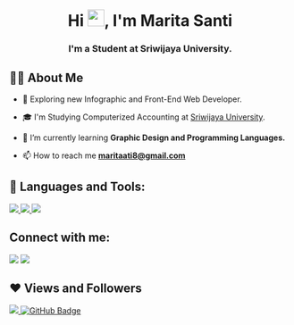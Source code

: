 
<!--
**maritasnt/maritasnt** is a ✨ _special_ ✨ repository because its `README.md` (this file) appears on your GitHub profile.

Here are some ideas to get you started:

- 🔭 I’m currently working on ...
- 🌱 I’m currently learning ...
- 👯 I’m looking to collaborate on ...
- 🤔 I’m looking for help with ...
- 💬 Ask me about ...
- 📫 How to reach me: ...
- 😄 Pronouns: ...
- ⚡ Fun fact: ...
-->

<h1 align="center">Hi <img src="https://raw.githubusercontent.com/MartinHeinz/MartinHeinz/master/wave.gif" width="30px">, I'm Marita Santi</h1>
<h3 align="center">I'm a Student at Sriwijaya University.</h3>


## 🙋‍♂️ About Me

- 🔭 Exploring new Infographic and Front-End Web Developer.

- 🎓 I'm Studying Computerized Accounting at [Sriwijaya University](https://unsri.ac.id).

- 🌱 I’m currently learning **Graphic Design and Programming Languages.**

- 📫 How to reach me **maritaati8@gmail.com**


## 🚀 Languages and Tools:

<p align="left"> 
    <a href="https://www.w3.org/html/" target="_blank"> <img src="https://img.icons8.com/color/48/000000/html-5.png"/> </a> 
    <a href="https://www.w3schools.com/css/" target="_blank"> <img src="https://img.icons8.com/color/48/000000/css3.png"/> </a>
    <a href="https://getbootstrap.com" target="_blank"> <img src="https://img.icons8.com/color/48/000000/bootstrap.png"/> </a>    
</p>


## Connect with me:
<p align="left">
  
<a href = "https://www.linkedin.com/in/marita-santi-26a3551aa"><img src="https://img.icons8.com/fluent/48/000000/linkedin.png"/></a>
<a href = "https://www.instagram.com/maritasnt"><img src="https://img.icons8.com/fluent/48/000000/instagram-new.png"/></a>
  

## ❤ Views and Followers
<a href="https://komarev.com/ghpvc/?username=maritasnt">
    <img src="https://komarev.com/ghpvc/?username=maritasnt">
</a>
<a href="https://github.com/maritasnt?tab=followers"><img src="https://img.shields.io/github/followers/maritasnt?label=Followers&style=social" alt="GitHub Badge"></a>

